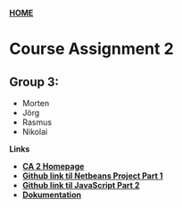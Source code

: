 [**HOME**](index.md)




# Course Assignment 2


## Group 3: 
* Morten
* Jörg
* Rasmus
* Nikolai


**Links**

* <a href="https://www.joergoertel.com/week7/" target="_blank">**CA 2 Homepage**</a>
* <a href="https://github.com/MortenFeldtStudent/CA2Gruppe3" target="_blank">**Github link til Netbeans Project Part 1**</a>
* <a href="https://github.com/tysker/Semester-3-Course-Assignment-2" target="_blank">**Github link til JavaScript Part 2**</a>
* <a href="https://docs.google.com/document/d/1N8gNPhAxuV0p3r3Mmluhbf-ZhQOLApIpVIpDofZ65lc/edit?usp=sharing" target="_blank">**Dokumentation**</a>


